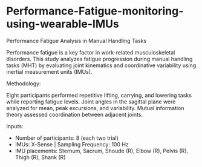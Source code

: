 # Performance-Fatigue-monitoring-using-wearable-IMUs

Performance Fatigue Analysis in Manual Handling Tasks

Performance fatigue is a key factor in work-related musculoskeletal disorders. This study analyzes fatigue progression during manual handling tasks (MHT) by evaluating joint kinematics and coordinative variability using inertial measurement units (IMUs).

Methodology:

Eight participants performed repetitive lifting, carrying, and lowering tasks while reporting fatigue levels.
Joint angles in the sagittal plane were analyzed for mean, peak excursions, and variability.
Mutual information theory assessed coordination between adjacent joints.

Inputs:
- Number of participants: 8 (each two trial)
- IMUs: X-Sense | Sampling Frequency: 100 Hz
- IMU placements: Sternum, Sacrum, Shoude (R), Elbow (R), Pelvis (R), Thigh (R), Shank (R)